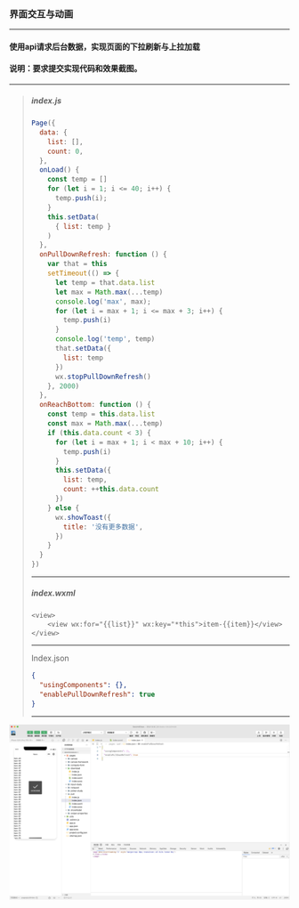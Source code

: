 ### 界面交互与动画

----

#### 使用api请求后台数据，实现页面的下拉刷新与上拉加载

#### 说明：要求提交实现代码和效果截图。

---

> ##### index.js
>
> ```javascript
> Page({
>   data: {
>     list: [],
>     count: 0,
>   },
>   onLoad() {
>     const temp = []
>     for (let i = 1; i <= 40; i++) {
>       temp.push(i);
>     }
>     this.setData(
>       { list: temp }
>     )
>   },
>   onPullDownRefresh: function () {
>     var that = this
>     setTimeout(() => {
>       let temp = that.data.list
>       let max = Math.max(...temp)
>       console.log('max', max);
>       for (let i = max + 1; i <= max + 3; i++) {
>         temp.push(i)
>       }
>       console.log('temp', temp)
>       that.setData({
>         list: temp
>       })
>       wx.stopPullDownRefresh()
>     }, 2000)
>   },
>   onReachBottom: function () {
>     const temp = this.data.list
>     const max = Math.max(...temp)
>     if (this.data.count < 3) {
>       for (let i = max + 1; i < max + 10; i++) {
>         temp.push(i)
>       }
>       this.setData({
>         list: temp,
>         count: ++this.data.count
>       })
>     } else {
>       wx.showToast({
>         title: '没有更多数据',
>       })
>     }
>   }
> })
> ```
>
> ---
>
> ##### index.wxml
>
> ```wxml
> <view>
>     <view wx:for="{{list}}" wx:key="*this">item-{{item}}</view>
> </view>
> ```
>
> ---
>
> Index.json
>
> ```json
> {
>   "usingComponents": {},
>   "enablePullDownRefresh": true
> }
> ```
>
> ----

<img src="界面交互与动画.assets/截屏2022-05-16 14.02.03.png" alt="截屏2022-05-16 14.02.03" style="zoom:50%;" />